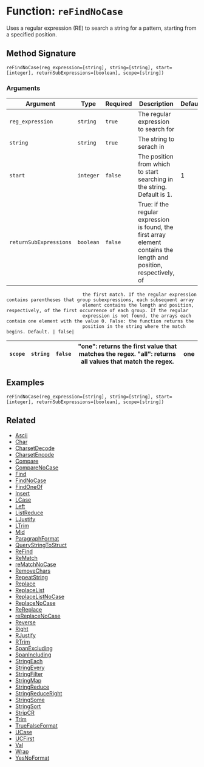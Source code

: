 [comment]: # (Note: This documentation is generated dynamically in the build process.  To modify the contents, change the javadoc on the _invoke method of the BIF class)

# Function: `reFindNoCase`

Uses a regular expression (RE) to search a string for a pattern, starting from a specified position.

## Method Signature
```
reFindNoCase(reg_expression=[string], string=[string], start=[integer], returnSubExpressions=[boolean], scope=[string])
```
### Arguments

| Argument | Type | Required | Description | Default |
|----------|------|----------|-------------|---------|
| `reg_expression` | `string` | `true` | The regular expression to search for | |
| `string` | `string` | `true` | The string to serach in | |
| `start` | `integer` | `false` | The position from which to start searching in the string. Default is 1. | 1|
| `returnSubExpressions` | `boolean` | `false` | True: if the regular expression is found, the first array element contains the length and position, respectively, of
                                the first match. If the regular expression contains parentheses that group subexpressions, each subsequent array
                                element contains the length and position, respectively, of the first occurrence of each group. If the regular
                                expression is not found, the arrays each contain one element with the value 0. False: the function returns the
                                position in the string where the match begins. Default. | false|
| `scope` | `string` | `false` | "one": returns the first value that matches the regex. "all": returns all values that match the regex. | one|
|----------|------|----------|-------------|---------|



## Examples

```
reFindNoCase(reg_expression=[string], string=[string], start=[integer], returnSubExpressions=[boolean], scope=[string])
```

## Related
  * [Ascii](Ascii.md)
  * [Char](Char.md)
  * [CharsetDecode](CharsetDecode.md)
  * [CharsetEncode](CharsetEncode.md)
  * [Compare](Compare.md)
  * [CompareNoCase](CompareNoCase.md)
  * [Find](Find.md)
  * [FindNoCase](FindNoCase.md)
  * [FindOneOf](FindOneOf.md)
  * [Insert](Insert.md)
  * [LCase](LCase.md)
  * [Left](Left.md)
  * [ListReduce](ListReduce.md)
  * [LJustify](LJustify.md)
  * [LTrim](LTrim.md)
  * [Mid](Mid.md)
  * [ParagraphFormat](ParagraphFormat.md)
  * [QueryStringToStruct](QueryStringToStruct.md)
  * [ReFind](ReFind.md)
  * [ReMatch](ReMatch.md)
  * [reMatchNoCase](reMatchNoCase.md)
  * [RemoveChars](RemoveChars.md)
  * [RepeatString](RepeatString.md)
  * [Replace](Replace.md)
  * [ReplaceList](ReplaceList.md)
  * [ReplaceListNoCase](ReplaceListNoCase.md)
  * [ReplaceNoCase](ReplaceNoCase.md)
  * [ReReplace](ReReplace.md)
  * [reReplaceNoCase](reReplaceNoCase.md)
  * [Reverse](Reverse.md)
  * [Right](Right.md)
  * [RJustify](RJustify.md)
  * [RTrim](RTrim.md)
  * [SpanExcluding](SpanExcluding.md)
  * [SpanIncluding](SpanIncluding.md)
  * [StringEach](StringEach.md)
  * [StringEvery](StringEvery.md)
  * [StringFilter](StringFilter.md)
  * [StringMap](StringMap.md)
  * [StringReduce](StringReduce.md)
  * [StringReduceRight](StringReduceRight.md)
  * [StringSome](StringSome.md)
  * [StringSort](StringSort.md)
  * [StripCR](StripCR.md)
  * [Trim](Trim.md)
  * [TrueFalseFormat](TrueFalseFormat.md)
  * [UCase](UCase.md)
  * [UCFirst](UCFirst.md)
  * [Val](Val.md)
  * [Wrap](Wrap.md)
  * [YesNoFormat](YesNoFormat.md)
